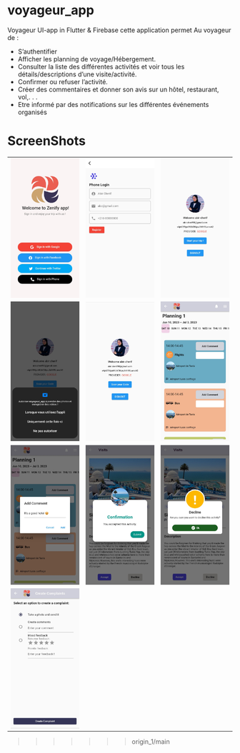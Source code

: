 # voyageur_app


Voyageur UI-app in Flutter & Firebase
 cette application permet Au voyageur de :
- S’authentifier
- Afficher les planning de voyage/Hébergement.
- Consulter la liste des différentes activités et voir tous les détails/descriptions d’une visite/activité.
- Confirmer ou refuser l’activité.
- Créer des commentaires et donner son avis sur un hôtel, restaurant, vol,. . .
- Etre informé par des notifications sur les différentes événements organisés

# ScreenShots
<table>
  <tr>
    <td style="margin-right: 10px;"><img src="https://github.com/abir739/Voyageur_app/blob/main/Interfaces/voy_1.jpg" alt="Screenshot 1"></td>
    <td style="margin-left: 10px;"><img src="https://github.com/abir739/Voyageur_app/blob/main/Interfaces/voy_2.jpg" alt="Screenshot 2"></td>
    <td style="margin-right: 10px;"><img src="https://github.com/abir739/Voyageur_app/blob/main/Interfaces/voy_3.jpg" alt="Screenshot 1"></td>
  </tr>
   <tr>
   <td style="margin-left: 10px;"><img src="https://github.com/abir739/Voyageur_app/blob/main/Interfaces/voy_4.jpg" alt="Screenshot 2"></td>
    <td style="margin-right: 10px;"><img src="https://github.com/abir739/Voyageur_app/blob/main/Interfaces/voy_5.jpg" alt="Screenshot 1"></td>
    <td style="margin-left: 10px;"><img src="https://github.com/abir739/Voyageur_app/blob/main/Interfaces/p1.jpg" alt="Screenshot 2"></td>
  </tr>
   <tr>
    <td style="margin-right: 10px;"><img src="https://github.com/abir739/Voyageur_app/blob/main/Interfaces/p2.jpg" alt="Screenshot 1"></td>
    <td><img src="https://github.com/abir739/Voyageur_app/blob/main/Interfaces/p4.jpg" alt="Screenshot 2"></td>
     <td style="margin-left: 10px;"><img src="https://github.com/abir739/Voyageur_app/blob/main/Interfaces/p5.jpg" alt="Screenshot 2"></td>
  </tr>
   <tr>
   <td style="margin-left: 10px;"><img src="https://github.com/abir739/Voyageur_app/blob/main/Interfaces/1.jpg" alt="Screenshot 2"></td>
  
   
  </tr>
  <!-- Add more rows with screenshots as needed -->
</table>


>>>>>>> origin_1/main

